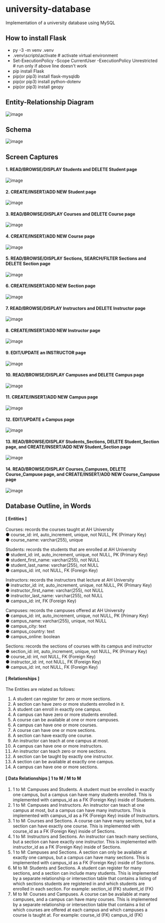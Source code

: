 # university-database
Implementation of a university database using MySQL

## How to install Flask
- py -3 -m venv .venv
- .venv\scripts\activate # activate virtual environment
- Set-ExecutionPolicy -Scope CurrentUser -ExecutionPolicy Unrestricted # run only if above line doesn't work
- pip install Flask
- pip(or pip3) install flask-mysqldb
- pip(or pip3) install python-dotenv
- pip(or pip3) install geopy

## Entity-Relationship Diagram
![image](https://user-images.githubusercontent.com/71689421/145125503-29a3ccce-e3ca-4a0b-80d2-9febb2fbbc04.png)

## Schema
![image](https://user-images.githubusercontent.com/71689421/145124235-8312dd54-1c19-4762-9d9e-84214b74b500.png)

## Screen Captures
#### 1. READ/BROWSE/DISPLAY Students and DELETE Student page
![image](https://user-images.githubusercontent.com/71689421/145124442-6d6aee0c-a2bf-49f2-8ab1-3f524917e472.png)

#### 2. CREATE/INSERT/ADD NEW Student page
![image](https://user-images.githubusercontent.com/71689421/145124476-3146ab90-1f55-4c96-91f2-856d953a8d97.png)

#### 3. READ/BROWSE/DISPLAY Courses and DELETE Course page
![image](https://user-images.githubusercontent.com/71689421/145124509-48ea3e7a-f13d-4ce9-8f00-c83668581646.png)

#### 4. CREATE/INSERT/ADD NEW Course page
![image](https://user-images.githubusercontent.com/71689421/145124556-7b6d3d13-296b-41d1-b297-a6c013979e30.png)

#### 5. READ/BROWSE/DISPLAY Sections, SEARCH/FILTER Sections and DELETE Section page
![image](https://user-images.githubusercontent.com/71689421/145124591-cefaf8f0-0f96-4a85-8d05-bd0bd80bbb10.png)

#### 6. CREATE/INSERT/ADD NEW Section page
![image](https://user-images.githubusercontent.com/71689421/145124648-d0f709ea-1791-4a74-95b8-dab873081b76.png)

#### 7. READ/BROWSE/DISPLAY Instructors and DELETE Instructor page
![image](https://user-images.githubusercontent.com/71689421/145124679-76d8220f-b20b-47be-9cae-a10914ae1adc.png)

#### 8. CREATE/INSERT/ADD NEW Instructor page
![image](https://user-images.githubusercontent.com/71689421/145125408-691e398f-ad36-457e-a648-3bd82e6c0079.png)

#### 9. EDIT/UPDATE an INSTRUCTOR page
![image](https://user-images.githubusercontent.com/71689421/145125381-e37ff415-a973-44dd-9721-2da2cfa0dbfa.png)

#### 10. READ/BROWSE/DISPLAY Campuses and DELETE Campus page
![image](https://user-images.githubusercontent.com/71689421/145125357-a302a20e-652b-48d9-835e-fa092209d36e.png)

#### 11. CREATE/INSERT/ADD NEW Campus page
![image](https://user-images.githubusercontent.com/71689421/145125321-e03e83ff-53f8-4f48-b813-938edc723ff6.png)

#### 12. EDIT/UPDATE a Campus page
![image](https://user-images.githubusercontent.com/71689421/145125017-6e444f22-1d5d-400e-b7e2-88c7a3e61039.png)

#### 13. READ/BROWSE/DISPLAY Students_Sections, DELETE Student_Section page, and CREATE/INSERT/ADD NEW Student_Section page
![image](https://user-images.githubusercontent.com/71689421/145124982-f6dca622-3527-425f-aaa6-153dee09cac7.png)

#### 14. READ/BROWSE/DISPLAY Courses_Campuses, DELETE Course_Campuse page, and CREATE/INSERT/ADD NEW Course_Campuse page
![image](https://user-images.githubusercontent.com/71689421/145124956-cafcaf39-1ed8-427c-b51a-988f311ed371.png)


## Database Outline, in Words
#### [ Entities ]
Courses: records the courses taught at AH University \
● course_id: int, auto_increment, unique, not NULL, PK (Primary Key) \
● course_name: varchar(255), unique

Students: records the students that are enrolled at AH University \
● student_id: int, auto_increment, unique, not NULL, PK (Primary Key) \
● student_first_name: varchar(255), not NULL \
● student_last_name: varchar(255), not NULL \
● campus_id: int, not NULL, FK (Foreign Key)

Instructors: records the instructors that lecture at AH University \
● instructor_id: int, auto_increment, unique, not NULL, PK (Primary Key) \
● instructor_first_name: varchar(255), not NULL \
● instructor_last_name: varchar(255), not NULL \
● campus_id: int, FK (Foreign Key)

Campuses: records the campuses offered at AH University \
● campus_id: int, auto_increment, unique, not NULL, PK (Primary Key) \
● campus_name: varchar(255), unique, not NULL \
● campus_city: text \
● campus_country: text \
● campus_online: boolean

Sections: records the sections of courses with its campus and instructor \
● section_id: int, auto_increment, unique, not NULL, PK (Primary Key) \
● course_id: int, not NULL, FK (Foreign Key) \
● instructor_id: int, not NULL, FK (Foreign Key) \
● campus_id: int, not NULL, FK (Foreign Key)

#### [ Relationships ]
The Entities are related as follows:
1. A student can register for zero or more sections.
2. A section can have zero or more students enrolled in it.
3. A student can enroll in exactly one campus.
4. A campus can have zero or more students enrolled.
5. A course can be available at one or more campuses.
6. A campus can have one or more courses.
7. A course can have one or more sections.
8. A section can have exactly one course.
9. An instructor can teach at one campus at most.
10. A campus can have one or more instructors.
11. An instructor can teach zero or more sections.
12. A section can be taught by exactly one instructor.
13. A section can be available at exactly one campus.
14. A campus can have one or more sections.

#### [ Data Relationships ] 1 to M / M to M 
1. 1 to M: Campuses and Students. A student must be enrolled in exactly one campus, but
a campus can have many students enrolled. This is implemented with campus_id as a
FK (Foreign Key) inside of Students.
2. 1 to M: Campuses and Instructors. An instructor can teach at one campus at most, but a
campus can have many instructors. This is implemented with campus_id as a FK
(Foreign Key) inside of Instructors.
3. 1 to M: Courses and Sections. A course can have many sections, but a section can have
exactly one course. This is implemented with course_id as a FK (Foreign Key) inside of
Sections.
4. 1 to M: Instructors and Sections. An instructor can teach many sections, but a section
can have exactly one instructor. This is implemented with instructor_id as a FK (Foreign
Key) inside of Sections.
5. 1 to M: Campuses and Sections. A section can only be available at exactly one campus,
but a campus can have many sections. This is implemented with campus_id as a FK
(Foreign Key) inside of Sections.
6. M to M: Students and Sections. A student can register for many sections, and a section
can include many students. This is implemented by a separate relationship or
intersection table that contains a listing of which sections students are registered in and
which students are enrolled in each section. For example:
section_id (FK) student_id (FK)
7. M to M: Courses and Campuses. A course can be available at many campuses, and a
campus can have many courses. This is implemented by a separate relationship or
intersection table that contains a list of which courses are offered at each campus and
which campuses a course is taught at. For example:
course_id (FK) campus_id (FK)
